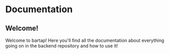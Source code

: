 # Documentation

## Welcome!

Welcome to bartap! Here you'll find all the documentation about everything going on in the backend repository and how to use it!
